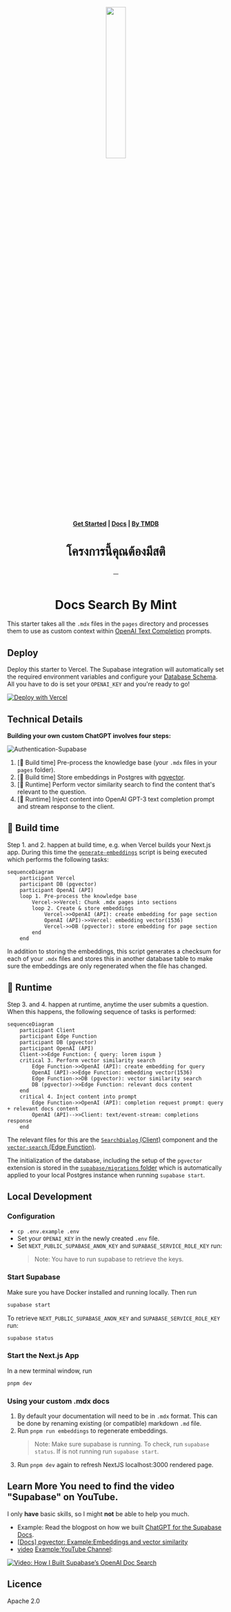 <p align="center">
  <a href="https://mtify.hashnode.dev">
    <img src="https://res.cloudinary.com/dcwjok3nu/image/upload/v1709151822/saranir_p6pfiv.png" width="30%" height="30%"
  </a>

  <h4 align="center">
    <a href="https://mtify.hashnode.dev/">Get Started</a> |
    <a href="https://github.com/ai-jiraphinya/ai-jiraphinya/wiki">Docs</a> |
    <a href="https://nuxt-movies.vercel.app">By TMDB</a>
  </h4>
  <h1 align="center">โครงการนี้คุณต้องมีสติ</h1>
</p>

<p align="center">
  <a aria-label="Join the community on Slack" href="https://mtify.hashnode.dev">
    <img alt="" src="https://img.shields.io/badge/i_studio_hashnode-blue?link=https%3A%2F%2Fmtify.hashnode.dev">
  <a aria-label="Join the on Telegram" href="https://ai-jiraphinya.github.io">
    <img alt="" src="https://img.shields.io/badge/Mint_-Github.io-red">
  </a>
  <a aria-label="Join the on Telegram" href="https://t.me/MintChatAI">
    <img alt="" src="https://img.shields.io/badge/Telegram_-%40Mint-%2326A5E4?style=flat&logo=telegram&link=https%3A%2F%2Ft.me%2FMintChatAI">
  </a>
  <a aria-label="Join the Mastodon" href="https://mastodon.social/@Mintify">
    <img alt="" src="https://img.shields.io/badge/Mastodon_-Jiraphinya-%236364FF?style=flat&logo=Mastodon">
  </a>
</p>

<!--


![Static Badge](https://img.shields.io/badge/i_studio_hashnode-blue?link=https%3A%2F%2Fmtify.hashnode.dev)
https://mtify.hashnode.dev/
<p align="center">
   <img src="https://res.cloudinary.com/mintmu/image/upload/v1707126516/ai-jiraphinya/jiraphinya_logo_svg.svg" width="256" height="256" alt="jiraphinya logo">
</p>
-->
<p align="center">
  <a href="https://mtify.hashnode.dev">
    <img loading="lazy" src="https://cdn.hashnode.com/res/hashnode/image/upload/v1707950458022/9df4518d-5965-4179-8ea0-709300f11721.png?auto=compress,format&amp;format=webp" alt="" class="image--center mx-auto">
  </a>

<h1 align="center">Docs Search By Mint</h1>

This starter takes all the `.mdx` files in the `pages` directory and processes them to use as custom context within [OpenAI Text Completion](https://platform.openai.com/docs/guides/completion) prompts.

## Deploy

Deploy this starter to Vercel. The Supabase integration will automatically set the required environment variables and configure your [Database Schema](./supabase/migrations/20230406025118_init.sql). All you have to do is set your `OPENAI_KEY` and you're ready to go!

[![Deploy with Vercel](https://vercel.com/button)](https://vercel.com/new/clone?demo-title=Next.js%20OpenAI%20Doc%20Search%20Starter&demo-description=Template%20for%20building%20your%20own%20custom%20ChatGPT%20style%20doc%20search%20powered%20by%20Next.js%2C%20OpenAI%2C%20and%20Supabase.&demo-url=https%3A%2F%2Fsupabase.com%2Fdocs&demo-image=%2F%2Fimages.ctfassets.net%2Fe5382hct74si%2F1OntM6THNEUvlUsYy6Bjmf%2F475e39dbc84779538c8ed47c63a37e0e%2Fnextjs_openai_doc_search_og.png&project-name=Next.js%20OpenAI%20Doc%20Search%20Starter&repository-name=nextjs-openai-doc-search-starter&repository-url=https%3A%2F%2Fgithub.com%2Fsupabase-community%2Fnextjs-openai-doc-search%2F&from=github&integration-ids=oac_VqOgBHqhEoFTPzGkPd7L0iH6&env=OPENAI_KEY&envDescription=Get%20your%20OpenAI%20API%20key%3A&envLink=https%3A%2F%2Fplatform.openai.com%2Faccount%2Fapi-keys&teamCreateStatus=hidden&external-id=https%3A%2F%2Fgithub.com%2Fsupabase-community%2Fnextjs-openai-doc-search%2Ftree%2Fmain)

## Technical Details

**Building your own custom ChatGPT involves four steps:**

<img src="https://res.cloudinary.com/mintmu/image/upload/v1707162149/ai-jiraphinya/Authentication-Supabase_1_k3qmkh.png"  alt="Authentication-Supabase">

1. [👷 Build time] Pre-process the knowledge base (your `.mdx` files in your `pages` folder).
2. [👷 Build time] Store embeddings in Postgres with [pgvector](https://supabase.com/docs/guides/database/extensions/pgvector).
3. [🏃 Runtime] Perform vector similarity search to find the content that's relevant to the question.
4. [🏃 Runtime] Inject content into OpenAI GPT-3 text completion prompt and stream response to the client.

## 👷 Build time

Step 1. and 2. happen at build time, e.g. when Vercel builds your Next.js app. During this time the [`generate-embeddings`](./lib/generate-embeddings.ts) script is being executed which performs the following tasks:

```mermaid
sequenceDiagram
    participant Vercel
    participant DB (pgvector)
    participant OpenAI (API)
    loop 1. Pre-process the knowledge base
        Vercel->>Vercel: Chunk .mdx pages into sections
        loop 2. Create & store embeddings
            Vercel->>OpenAI (API): create embedding for page section
            OpenAI (API)->>Vercel: embedding vector(1536)
            Vercel->>DB (pgvector): store embedding for page section
        end
    end
```

In addition to storing the embeddings, this script generates a checksum for each of your `.mdx` files and stores this in another database table to make sure the embeddings are only regenerated when the file has changed.

## 🏃 Runtime

Step 3. and 4. happen at runtime, anytime the user submits a question. When this happens, the following sequence of tasks is performed:

```mermaid
sequenceDiagram
    participant Client
    participant Edge Function
    participant DB (pgvector)
    participant OpenAI (API)
    Client->>Edge Function: { query: lorem ispum }
    critical 3. Perform vector similarity search
        Edge Function->>OpenAI (API): create embedding for query
        OpenAI (API)->>Edge Function: embedding vector(1536)
        Edge Function->>DB (pgvector): vector similarity search
        DB (pgvector)->>Edge Function: relevant docs content
    end
    critical 4. Inject content into prompt
        Edge Function->>OpenAI (API): completion request prompt: query + relevant docs content
        OpenAI (API)-->>Client: text/event-stream: completions response
    end
```

The relevant files for this are the [`SearchDialog` (Client)](./components/SearchDialog.tsx) component and the [`vector-search` (Edge Function)](./pages/api/vector-search.ts).

The initialization of the database, including the setup of the `pgvector` extension is stored in the [`supabase/migrations` folder](./supabase/migrations/) which is automatically applied to your local Postgres instance when running `supabase start`.

## Local Development

### Configuration

- `cp .env.example .env`
- Set your `OPENAI_KEY` in the newly created `.env` file.
- Set `NEXT_PUBLIC_SUPABASE_ANON_KEY` and `SUPABASE_SERVICE_ROLE_KEY` run:
  > Note: You have to run supabase to retrieve the keys.

### Start Supabase

Make sure you have Docker installed and running locally. Then run

```bash
supabase start
```

To retrieve `NEXT_PUBLIC_SUPABASE_ANON_KEY` and `SUPABASE_SERVICE_ROLE_KEY` run:

```bash
supabase status
```

### Start the Next.js App

In a new terminal window, run

```bash
pnpm dev
```

### Using your custom .mdx docs

1. By default your documentation will need to be in `.mdx` format. This can be done by renaming existing (or compatible) markdown `.md` file.
2. Run `pnpm run embeddings` to regenerate embeddings.
   > Note: Make sure supabase is running. To check, run `supabase status`. If is not running run `supabase start`.
3. Run `pnpm dev` again to refresh NextJS localhost:3000 rendered page.

## Learn More You need to find the video "Supabase" on YouTube.

I only **have** basic skills, so I might **not** be able to help you much.

- Example: Read the blogpost on how we built [ChatGPT for the Supabase Docs](https://supabase.com/blog/chatgpt-supabase-docs).
- [[Docs] pgvector: Example:Embeddings and vector similarity](https://supabase.com/docs/guides/database/extensions/pgvector)
- [video](https://youtu.be/Yhtjd7yGGGA) [Example:YouTube Channel](https://www.youtube.com/@RabbitHoleSyndrome):

[![Video: How I Built Supabase’s OpenAI Doc Search](https://res.cloudinary.com/dcwjok3nu/image/upload/v1709160962/pri/0_1_ywbwpa.jpg)](https://www.youtube.com/watch?v=Yhtjd7yGGGA)

## Licence

Apache 2.0

<!--

This is a [Next.js](https://nextjs.org/) project bootstrapped with [`create-next-app`](https://github.com/vercel/next.js/tree/canary/packages/create-next-app).

## Getting Started

First, run the development server:

```bash
npm run dev
# or
yarn dev
# or
pnpm dev
```

Open [http://localhost:3000](http://localhost:3000) with your browser to see the result.

You can start editing the page by modifying `app/page.tsx`. The page auto-updates as you edit the file.

This project uses [`next/font`](https://nextjs.org/docs/basic-features/font-optimization) to automatically optimize and load Inter, a custom Google Font.

## Learn More

To learn more about Next.js, take a look at the following resources:

- [Next.js Documentation](https://nextjs.org/docs) - learn about Next.js features and API.
- [Learn Next.js](https://nextjs.org/learn) - an interactive Next.js tutorial.

You can check out [the Next.js GitHub repository](https://github.com/vercel/next.js/) - your feedback and contributions are welcome!

## Deploy on Vercel

The easiest way to deploy your Next.js app is to use the [Vercel Platform](https://vercel.com/new?utm_medium=default-template&filter=next.js&utm_source=create-next-app&utm_campaign=create-next-app-readme) from the creators of Next.js.

Check out our [Next.js deployment documentation](https://nextjs.org/docs/deployment) for more details.
<a rel="me" href="https://mastodon.social/@Jiraphinya">Mastodon</a>
-->
